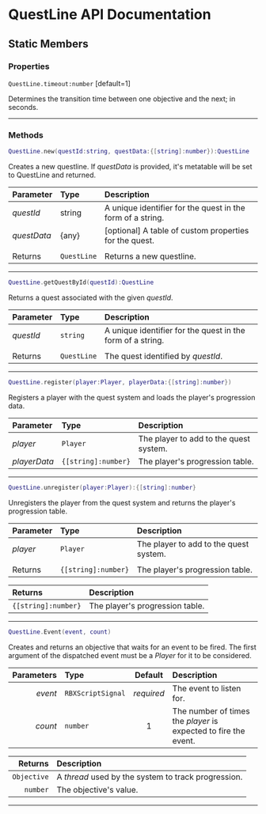 # QuestLine API Documentation

## Static Members

### Properties

`QuestLine.timeout:number` [default=1]

Determines the transition time between one objective and the next; in seconds.

---

### Methods

```lua
QuestLine.new(questId:string, questData:{[string]:number}):QuestLine
```

Creates a new questline.  If *questData* is provided, it's metatable will be set to QuestLine and returned.

|Parameter|Type|Description
|:-|:-|:-
|*questId*|string| A unique identifier for the quest in the form of a string.
|*questData*|{any}| [optional] A table of custom properties for the quest.
|||
|Returns|`QuestLine`| Returns a new questline.

---

```lua
QuestLine.getQuestById(questId):QuestLine
```

Returns a quest associated with the given *questId*.

|Parameter|Type|Description
|:-|:-|:-
|*questId*|`string`| A unique identifier for the quest in the form of a string.
|||
|Returns|`QuestLine`| The quest identified by *questId*.

---

```lua
QuestLine.register(player:Player, playerData:{[string]:number})
```

Registers a player with the quest system and loads the player's progression data.

|Parameter|Type|Description
|:-|:-|:-
|*player*|`Player`| The player to add to the quest system.
|*playerData*|`{[string]:number}`| The player's progression table.

---

```lua
QuestLine.unregister(player:Player):{[string]:number}
```

Unregisters the player from the quest system and returns the player's progression table.

|Parameter|Type|Description
|:-|:-|:-
|*player*|`Player`| The player to add to the quest system.
|||
|Returns|`{[string]:number}`| The player's progression table.

|Returns|Description
|:-|:-
|`{[string]:number}`| The player's progression table.

---

```lua
QuestLine.Event(event, count)
```

Creates and returns an objective that waits for an event to be fired.  The first argument of the dispatched event must be a *Player* for it to be considered.

| Parameters | Type             | Default    | Description
| ---------: | :----------------| :--------: | :----------
|    *event* | `RBXScriptSignal`| *required* | The event to listen for.
|    *count* | `number`         | 1          | The number of times the *player* is expected to fire the event.

|     Returns | Description
| ----------: | :----------
| `Objective` | A *thread* used by the system to track progression.
|    `number` | The objective's value.

---

